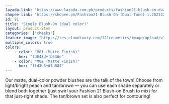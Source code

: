 ```yaml
---
lazada-link: "https://www.lazada.com.ph/products/fashion21-blush-on-dual-tone-i254107506-s349014878.html?spm=a2o4l.seller.list.22.6f7a6cc9FKbtUB&mp=1"
shopee-link: "https://shopee.ph/Fashion21-Blush-On-(Dual-Tone)-i.26222223.826165417"
id: 81
title: "Single Blush-On (dual color)"
layout: product-item
categories: ["cheeks"]
feature_image: "https://res.cloudinary.com/f21cosmetics/image/upload/v1597995296/blush-m0_bq3dwt.jpg"
multiple_colors: true
colors:
    - color: "M01 (Matte Finish)"
      hex: "fd848d+fb636e"
    - color: "M02 (Matte Finish)"
      hex: "ffd3b6+d7a584"
---
```

Our matte, dual-color powder blushes are the talk of the town! Choose from light/bright peach and tan/brown — you can use each shade separately or blend both together (just swirl your Fashion 21 Blush-on Brush to mix) for that just-right shade. The tan/brown set is also perfect for contouring!

